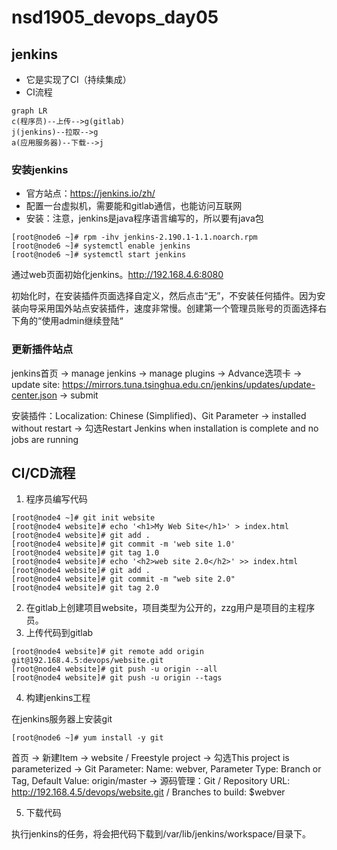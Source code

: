 # nsd1905_devops_day05

## jenkins

- 它是实现了CI（持续集成）
- CI流程

```mermaid
graph LR
c(程序员)--上传-->g(gitlab)
j(jenkins)--拉取-->g
a(应用服务器)--下载-->j
```

### 安装jenkins

- 官方站点：https://jenkins.io/zh/
- 配置一台虚拟机，需要能和gitlab通信，也能访问互联网
- 安装：注意，jenkins是java程序语言编写的，所以要有java包

```shell
[root@node6 ~]# rpm -ihv jenkins-2.190.1-1.1.noarch.rpm
[root@node6 ~]# systemctl enable jenkins
[root@node6 ~]# systemctl start jenkins
```

通过web页面初始化jenkins。http://192.168.4.6:8080

初始化时，在安装插件页面选择自定义，然后点击“无”，不安装任何插件。因为安装向导采用国外站点安装插件，速度非常慢。创建第一个管理员账号的页面选择右下角的“使用admin继续登陆“

### 更新插件站点

jenkins首页 -> manage jenkins -> manage plugins -> Advance选项卡 -> update site: https://mirrors.tuna.tsinghua.edu.cn/jenkins/updates/update-center.json -> submit

安装插件：Localization: Chinese (Simplified)、Git Parameter -> installed without restart -> 勾选Restart Jenkins when installation is complete and no jobs are running



## CI/CD流程

1. 程序员编写代码

```shell
[root@node4 ~]# git init website
[root@node4 website]# echo '<h1>My Web Site</h1>' > index.html
[root@node4 website]# git add .
[root@node4 website]# git commit -m 'web site 1.0'
[root@node4 website]# git tag 1.0
[root@node4 website]# echo '<h2>web site 2.0</h2>' >> index.html
[root@node4 website]# git add .
[root@node4 website]# git commit -m "web site 2.0"
[root@node4 website]# git tag 2.0
```

2. 在gitlab上创建项目website，项目类型为公开的，zzg用户是项目的主程序员。
3. 上传代码到gitlab

```shell
[root@node4 website]# git remote add origin git@192.168.4.5:devops/website.git
[root@node4 website]# git push -u origin --all
[root@node4 website]# git push -u origin --tags
```

4. 构建jenkins工程

在jenkins服务器上安装git

```shell
[root@node6 ~]# yum install -y git
```

首页 -> 新建Item -> website / Freestyle project -> 勾选This project is parameterized -> Git Parameter:  Name: webver, Parameter Type: Branch or Tag, Default Value: origin/master -> 源码管理：Git / Repository URL: http://192.168.4.5/devops/website.git / Branches to build: $webver

5. 下载代码

执行jenkins的任务，将会把代码下载到/var/lib/jenkins/workspace/目录下。





